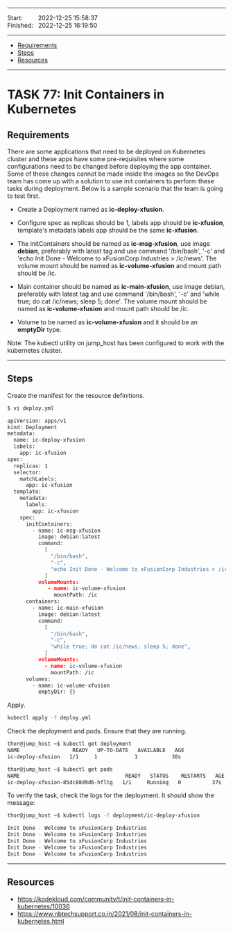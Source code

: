 
------------------------------

Start: &nbsp;&nbsp;&nbsp;&nbsp;&nbsp;&nbsp;&nbsp;&nbsp;2022-12-25 15:58:37  
Finished: &nbsp;&nbsp;2022-12-25 16:19:50

------------------------------

- [Requirements](#requirements)
- [Steps](#steps)
- [Resources](#resources)

------------------------------

# TASK 77: Init Containers in Kubernetes

## Requirements

There are some applications that need to be deployed on Kubernetes cluster and these apps have some pre-requisites where some configurations need to be changed before deploying the app container. Some of these changes cannot be made inside the images so the DevOps team has come up with a solution to use init containers to perform these tasks during deployment. Below is a sample scenario that the team is going to test first.

- Create a Deployment named as **ic-deploy-xfusion**.

- Configure spec as replicas should be 1, labels app should be **ic-xfusion**, template's metadata labels app should be the same **ic-xfusion**.

- The initContainers should be named as **ic-msg-xfusion**, use image **debian**, preferably with latest tag and use command '/bin/bash', '-c' and 'echo Init Done - Welcome to xFusionCorp Industries > /ic/news'. The volume mount should be named as **ic-volume-xfusion** and mount path should be /ic.

- Main container should be named as **ic-main-xfusion**, use image debian, preferably with latest tag and use command '/bin/bash', '-c' and 'while true; do cat /ic/news; sleep 5; done'. The volume mount should be named as **ic-volume-xfusion** and mount path should be /ic.

- Volume to be named as **ic-volume-xfusion** and it should be an **emptyDir** type.

Note: The kubectl utility on jump_host has been configured to work with the kubernetes cluster.

------------------------------

## Steps

Create the manifest for the resource definitions.

```bash
$ vi deploy.yml 

apiVersion: apps/v1
kind: Deployment
metadata:
  name: ic-deploy-xfusion
  labels:
    app: ic-xfusion
spec:
  replicas: 1
  selector:
    matchLabels:
      app: ic-xfusion
  template:
    metadata:
      labels:
        app: ic-xfusion
    spec:
      initContainers:
        - name: ic-msg-xfusion
          image: debian:latest
          command:
            [
              "/bin/bash",
              "-c",
              "echo Init Done - Welcome to xFusionCorp Industries > /ic/news",
            ]
          volumeMounts:
             - name: ic-volume-xfusion
               mountPath: /ic
      containers:
        - name: ic-main-xfusion
          image: debian:latest
          command:
            [
              "/bin/bash",
              "-c",
              "while true; do cat /ic/news; sleep 5; done",
            ]
          volumeMounts:
            - name: ic-volume-xfusion
              mountPath: /ic
      volumes:
        - name: ic-volume-xfusion
          emptyDir: {}              
```

Apply. 

```bash
kubectl apply -f deploy.yml
```

Check the deployment and pods. Ensure that they are running.

```bash
thor@jump_host ~$ kubectl get deployment
NAME                 READY   UP-TO-DATE   AVAILABLE   AGE
ic-deploy-xfusion   1/1     1            1           30s

thor@jump_host ~$ kubectl get pods
NAME                                  READY   STATUS    RESTARTS   AGE
ic-deploy-xfusion-85dc88d9d6-hfltg   1/1     Running   0          37s 
```

To verify the task, check the logs for the deployment. It should show the message:

```bash
thor@jump_host ~$ kubectl logs -f deployment/ic-deploy-xfusion

Init Done - Welcome to xFusionCorp Industries
Init Done - Welcome to xFusionCorp Industries
Init Done - Welcome to xFusionCorp Industries
Init Done - Welcome to xFusionCorp Industries
Init Done - Welcome to xFusionCorp Industries 
```

------------------------------

## Resources

- https://kodekloud.com/community/t/init-containers-in-kubernetes/10036
- https://www.nbtechsupport.co.in/2021/08/init-containers-in-kubernetes.html